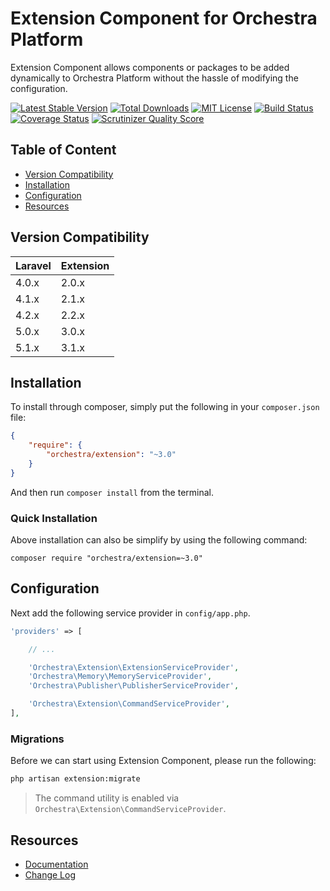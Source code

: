 Extension Component for Orchestra Platform
==============

Extension Component allows components or packages to be added dynamically to Orchestra Platform without the hassle of modifying the configuration.

[![Latest Stable Version](https://img.shields.io/github/release/orchestral/extension.svg?style=flat)](https://packagist.org/packages/orchestra/extension)
[![Total Downloads](https://img.shields.io/packagist/dt/orchestra/extension.svg?style=flat)](https://packagist.org/packages/orchestra/extension)
[![MIT License](https://img.shields.io/packagist/l/orchestra/extension.svg?style=flat)](https://packagist.org/packages/orchestra/extension)
[![Build Status](https://img.shields.io/travis/orchestral/extension/3.1.svg?style=flat)](https://travis-ci.org/orchestral/extension)
[![Coverage Status](https://img.shields.io/coveralls/orchestral/extension/3.1.svg?style=flat)](https://coveralls.io/r/orchestral/extension?branch=3.1)
[![Scrutinizer Quality Score](https://img.shields.io/scrutinizer/g/orchestral/extension/3.1.svg?style=flat)](https://scrutinizer-ci.com/g/orchestral/extension/)

## Table of Content

* [Version Compatibility](#version-compatibility)
* [Installation](#installation)
* [Configuration](#configuration)
* [Resources](#resources)

## Version Compatibility

Laravel    | Extension
:----------|:----------
 4.0.x     | 2.0.x
 4.1.x     | 2.1.x
 4.2.x     | 2.2.x
 5.0.x     | 3.0.x
 5.1.x     | 3.1.x

## Installation

To install through composer, simply put the following in your `composer.json` file:

```json
{
	"require": {
		"orchestra/extension": "~3.0"
	}
}
```

And then run `composer install` from the terminal.

### Quick Installation

Above installation can also be simplify by using the following command:

    composer require "orchestra/extension=~3.0"

## Configuration

Next add the following service provider in `config/app.php`.

```php
'providers' => [

	// ...

	'Orchestra\Extension\ExtensionServiceProvider',
	'Orchestra\Memory\MemoryServiceProvider',
	'Orchestra\Publisher\PublisherServiceProvider',

	'Orchestra\Extension\CommandServiceProvider',
],
```

### Migrations

Before we can start using Extension Component, please run the following:

```bash
php artisan extension:migrate
```

> The command utility is enabled via `Orchestra\Extension\CommandServiceProvider`.

## Resources

* [Documentation](http://orchestraplatform.com/docs/latest/components/extension)
* [Change Log](http://orchestraplatform.com/docs/latest/components/extension/changes#v3-0)
